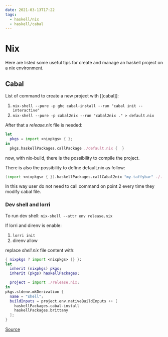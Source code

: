 ```yaml
---
date: 2021-03-13T17:22
tags:
  - haskell/nix
  - haskell/cabal
---
```


# Nix
Here are listed some useful tips for create and manage an haskell project on a nix environment.

## Cabal
List of command to create a new project with [[cabal]]:

1. `nix-shell --pure -p ghc cabal-install --run "cabal init --interactive"`
2. `nix-shell --pure -p cabal2nix --run "cabal2nix ." > default.nix`

After that a *release.nix* file is needed:

```nix
let
  pkgs = import <nixpkgs> { };
in
  pkgs.haskellPackages.callPackage ./default.nix {  }
```

now, with nix-build, there is the possibility to compile the project.

There is also the possibility to define default.nix as follow:

```nix
(import <nixpkgs> { }).haskellPackages.callCabal2nix "my-taffybar" ./. { }
```

In this way user do not need to call command on point 2 every time they modify cabal file.

### Dev shell and lorri
To run dev shell: `nix-shell --attr env release.nix`

If lorri and direnv is enable:

1. `lorri init`
2. direnv allow

replace *shell.nix* file content with:

```nix
{ nixpkgs ? import <nixpkgs> {} }:
let
  inherit (nixpkgs) pkgs;
  inherit (pkgs) haskellPackages;

  project = import ./release.nix;
in
pkgs.stdenv.mkDerivation {
  name = "shell";
  buildInputs = project.env.nativeBuildInputs ++ [
    haskellPackages.cabal-install
    haskellPackages.brittany
  ];
}
```
[Source](https://maybevoid.com/posts/2019-01-27-getting-started-haskell-nix.html)
